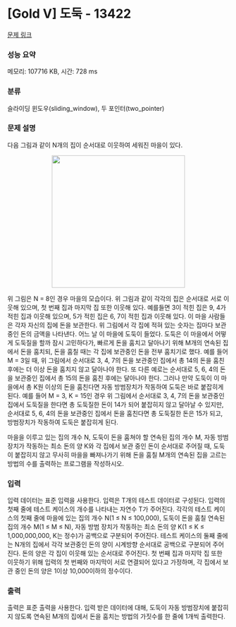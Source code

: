 # [Gold V] 도둑 - 13422 

[문제 링크](https://www.acmicpc.net/problem/13422) 

### 성능 요약

메모리: 107716 KB, 시간: 728 ms

### 분류

슬라이딩 윈도우(sliding_window), 두 포인터(two_pointer)

### 문제 설명

<p>다음 그림과 같이 N개의 집이 순서대로 이웃하여 세워진 마을이 있다.</p>

<p style="text-align:center"><img alt="" src="https://onlinejudgeimages.s3-ap-northeast-1.amazonaws.com/problem/13422/1.png" style="height:300px; width:302px"></p>

<p>위 그림은 N = 8인 경우 마을의 모습이다. 위 그림과 같이 각각의 집은 순서대로 서로 이웃해 있으며, 첫 번째 집과 마지막 집 또한 이웃해 있다. 예를들면 3이 적힌 집은 9, 4가 적힌 집과 이웃해 있으며, 5가 적힌 집은 6, 7이 적힌 집과 이웃해 있다. 이 마을 사람들은 각자 자신의 집에 돈을 보관한다. 위 그림에서 각 집에 적혀 있는 숫자는 집마다 보관 중인 돈의 금액을 나타낸다. 어느 날 이 마을에 도둑이 들었다. 도둑은 이 마을에서 어떻게 도둑질을 할까 잠시 고민하다가, 빠르게 돈을 훔치고 달아나기 위해 M개의 연속된 집에서 돈을 훔치되, 돈을 훔칠 때는 각 집에 보관중인 돈을 전부 훔치기로 했다. 예를 들어 M = 3일 때, 위 그림에서 순서대로 3, 4, 7의 돈을 보관중인 집에서 총 14의 돈을 훔친 후에는 더 이상 돈을 훔치지 않고 달아나야 한다. 또 다른 예로는 순서대로 5, 6, 4의 돈을 보관중인 집에서 총 15의 돈을 훔친 후에는 달아나야 한다. 그러나 만약 도둑이 이 마을에서 총 K원 이상의 돈을 훔친다면 자동 방범장치가 작동하여 도둑은 바로 붙잡히게 된다. 예를 들어 M = 3, K = 15인 경우 위 그림에서 순서대로 3, 4, 7의 돈을 보관중인 집에서 도둑질을 한다면 총 도둑질한 돈이 14가 되어 붙잡히지 않고 달아날 수 있지만, 순서대로 5, 6, 4의 돈을 보관중인 집에서 돈을 훔친다면 총 도둑질한 돈은 15가 되고, 방범장치가 작동하여 도둑은 붙잡히게 된다.</p>

<p>마을을 이루고 있는 집의 개수 N, 도둑이 돈을 훔쳐야 할 연속된 집의 개수 M, 자동 방범장치가 작동하는 최소 돈의 양 K와 각 집에서 보관 중인 돈이 순서대로 주어질 때, 도둑이 붙잡히지 않고 무사히 마을을 빠져나가기 위해 돈을 훔칠 M개의 연속된 집을 고르는 방법의 수를 출력하는 프로그램을 작성하시오.</p>

### 입력 

 <p>입력 데이터는 표준 입력을 사용한다. 입력은 T개의 테스트 데이터로 구성된다. 입력의 첫째 줄에 테스트 케이스의 개수를 나타내는 자연수 T가 주어진다. 각각의 테스트 케이스의 첫째 줄에 마을에 있는 집의 개수 N(1 ≤ N ≤ 100,000), 도둑이 돈을 훔칠 연속된 집의 개수 M(1 ≤ M ≤ N), 자동 방범 장치가 작동하는 최소 돈의 양 K(1 ≤ K ≤ 1,000,000,000, K는 정수)가 공백으로 구분되어 주어진다. 테스트 케이스의 둘째 줄에는 N개의 집에서 각각 보관중인 돈의 양이 시계방향 순서대로 공백으로 구분되어 주어진다. 돈의 양은 각 집이 이웃해 있는 순서대로 주어진다. 첫 번째 집과 마지막 집 또한 이웃하기 위해 입력의 첫 번째와 마지막이 서로 연결되어 있다고 가정하며, 각 집에서 보관 중인 돈의 양은 1이상 10,000이하의 정수이다.</p>

### 출력 

 <p>출력은 표준 출력을 사용한다. 입력 받은 데이터에 대해, 도둑이 자동 방범장치에 붙잡히지 않도록 연속된 M개의 집에서 돈을 훔치는 방법의 가짓수를 한 줄에 1개씩 출력한다.</p>

